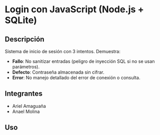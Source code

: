 # Login con JavaScript (Node.js + SQLite)

## Descripción

Sistema de inicio de sesión con 3 intentos. Demuestra:

- **Fallo**: No sanitizar entradas (peligro de inyección SQL si no se usan parámetros).
- **Defecto**: Contraseña almacenada sin cifrar.
- **Error**: No manejo detallado del error de conexión o consulta.

## Integrantes

- Ariel Amaguaña
- Anael Molina

## Uso

```bash
